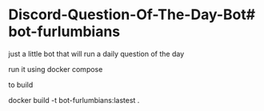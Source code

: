 # Discord-Question-Of-The-Day-Bot# bot-furlumbians
just a little bot that will run a daily question of the day

run it using docker compose


to build 

docker build -t bot-furlumbians:lastest .

